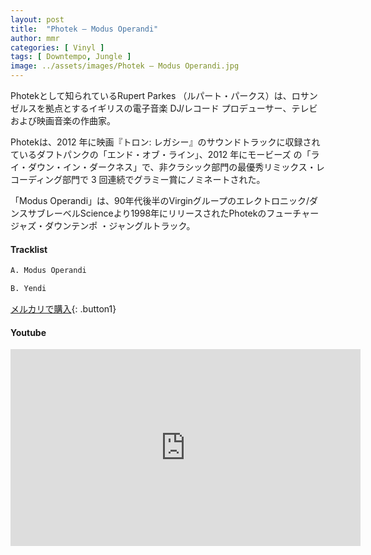 ```yaml
---
layout: post
title:  "Photek – Modus Operandi"
author: mmr
categories: [ Vinyl ]
tags: [ Downtempo, Jungle ]
image: ../assets/images/Photek – Modus Operandi.jpg
---
```


Photekとして知られているRupert Parkes （ルパート・パークス）は、ロサンゼルスを拠点とするイギリスの電子音楽 DJ/レコード プロデューサー、テレビおよび映画音楽の作曲家。

Photekは、2012 年に映画『トロン: レガシー』のサウンドトラックに収録されているダフトパンクの「エンド・オブ・ライン」、2012 年にモービーズ の「ライ・ダウン・イン・ダークネス」で、非クラシック部門の最優秀リミックス・レコーディング部門で 3 回連続でグラミー賞にノミネートされた。

「Modus Operandi」は、90年代後半のVirginグループのエレクトロニック/ダンスサブレーベルScienceより1998年にリリースされたPhotekのフューチャージャズ・ダウンテンポ ・ジャングルトラック。

#### Tracklist
```md
A. Modus Operandi

B. Yendi
```

[メルカリで購入](https://jp.mercari.com/item/m20766489483?afid=6142608987){: .button1}

#### Youtube
<iframe width="560" height="315" src="https://www.youtube.com/embed/ZVAtLvEhhN4?si=fWPNnKW7RgoJcv58" title="YouTube video player" frameborder="0" allow="accelerometer; autoplay; clipboard-write; encrypted-media; gyroscope; picture-in-picture; web-share" referrerpolicy="strict-origin-when-cross-origin" allowfullscreen></iframe>